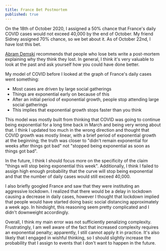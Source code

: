 ```yaml
---
title: France Bet Postmortem
published: true
---
```


On the 18th of October 2020, I assigned a 50% chance that France's daily COVID cases would not exceed 40,000 by the end of October. My friend Sidney assigned 70% chance, so we bet about it. As of October 22nd, I have lost this bet.

[Abram Demski](https://www.lesswrong.com/posts/AM5JiWfmbAytmBq82/betting-with-mandatory-post-mortem) recommends that people who lose bets write a post-mortem explaining why they think they lost. In general, I think it's very valuable to look at the past and ask yourself how you could have done better.

My model of COVID before I looked at the graph of France's daily cases went something:

- Most cases are driven by large social gatherings
- Things are exponential early on because of this
- After an initial period of exponential growth, people stop attending large social gatherings
- This implies that exponential growth stops faster than you think

This model was mostly built from thinking that COVID was going to continue being exponential for a long time back in March and being very wrong about that. I think I updated too much in the wrong direction and thought that COVID growth was mostly linear, with a brief period of exponential growth at the beginning; the truth was closer to "didn't remain exponential for weeks after things got bad" not "stopped being exponential as soon as things got bad".

In the future, I think I should focus more on the specificity of the claim "things will stop being exponential this week". Additionally, I think I failed to assign high enough probability that the curve will stop being exponential and that the number of daily cases would still exceed 40,000.

I also briefly googled France and saw that they were instituting an aggressive lockdown. I realized that there would be a delay in lockdown causing a decrease in daily cases, however I thought that lockdown implied that people would have started doing basic social distancing approximately a week ago. In hindsight, this reasoning seem pretty complicated and I didn't downweight accordingly.

Overall, I think my main error was not sufficiently penalizing complexity. Frustratingly, I am well aware of the fact that increased complexity requires an exponential penalty; apparently, I still cannot apply it in practice. It's also likely that I engaged in wishful thinking, so I should slightly increase the probability that I assign to events that I don't want to happen in the future.
